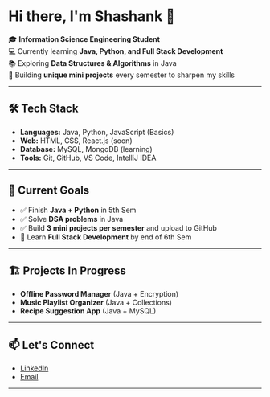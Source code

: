 # Hi there, I'm Shashank 👋

🎓 **Information Science Engineering Student**  
💻 Currently learning **Java, Python, and Full Stack Development**  
📚 Exploring **Data Structures & Algorithms** in Java  
🚀 Building **unique mini projects** every semester to sharpen my skills  

---

## 🛠 Tech Stack
- **Languages:** Java, Python, JavaScript (Basics)
- **Web:** HTML, CSS, React.js (soon)
- **Database:** MySQL, MongoDB (learning)
- **Tools:** Git, GitHub, VS Code, IntelliJ IDEA

---

## 📌 Current Goals
- ✅ Finish **Java + Python** in 5th Sem  
- ✅ Solve **DSA problems** in Java  
- ✅ Build **3 mini projects per semester** and upload to GitHub  
- 🚀 Learn **Full Stack Development** by end of 6th Sem  

---

## 🏗 Projects In Progress
- **Offline Password Manager** (Java + Encryption)
- **Music Playlist Organizer** (Java + Collections)
- **Recipe Suggestion App** (Java + MySQL)

---

## 📫 Let's Connect
- [LinkedIn](https://www.linkedin.com/in/shashank-das-455402283/)
- [Email](mailto:shashankdas319@gmail.com)


---
